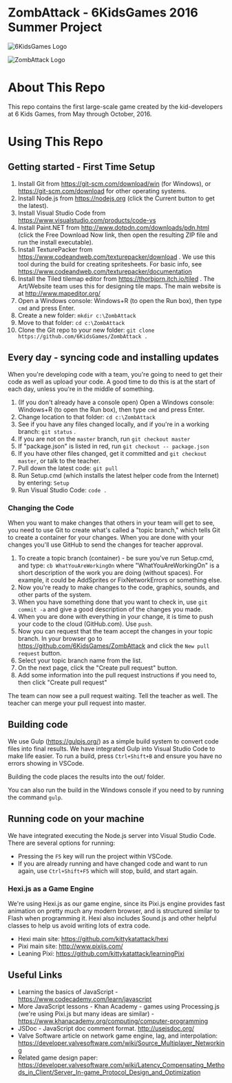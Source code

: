 # ZombAttack - 6KidsGames 2016 Summer Project

![6KidsGames Logo](https://github.com/6KidsGames/ZombAttack/blob/master/Sprites/6KidsLogo.png "6KidsGames")

![ZombAttack Logo](https://github.com/6KidsGames/ZombAttack/blob/master/Sprites/ZombAttackLogo1.png "ZombAttack")


# About This Repo
This repo contains the first large-scale game created by the kid-developers at 6 Kids Games,
from May through October, 2016.


# Using This Repo

## Getting started - First Time Setup

1. Install Git from https://git-scm.com/download/win (for Windows), or https://git-scm.com/download for other operating systems.
1. Install Node.js from https://nodejs.org (click the Current button to get the latest).
1. Install Visual Studio Code from https://www.visualstudio.com/products/code-vs
1. Install Paint.NET from http://www.dotpdn.com/downloads/pdn.html (click the Free Download Now link, then open the resulting ZIP file and run the install executable).
1. Install TexturePacker from https://www.codeandweb.com/texturepacker/download . We use this tool during the build for creating spritesheets. For basic info, see https://www.codeandweb.com/texturepacker/documentation
1. Install the Tiled tilemap editor from https://thorbjorn.itch.io/tiled . The Art/Website team uses this for designing tile maps. The main website is at http://www.mapeditor.org/
1. Open a Windows console: Windows+R (to open the Run box), then type `cmd` and press Enter.
1. Create a new folder: `mkdir c:\ZombAttack`
1. Move to that folder: `cd c:\ZombAttack`
1. Clone the Git repo to your new folder: `git clone https://github.com/6KidsGames/ZombAttack .`

## Every day - syncing code and installing updates
When you're developing code with a team, you're going to need to get their code as well as upload your code. A good time to do this is at the start of
each day, unless you're in the middle of something.

1. (If you don't already have a console open) Open a Windows console: Windows+R (to open the Run box), then type `cmd` and press Enter.
1. Change location to that folder: `cd c:\ZombAttack`
1. See if you have any files changed locally, and if you're in a working branch: `git status` .
1. If you are not on the `master` branch, run `git checkout master`
1. If "package.json" is listed in red, run `git checkout -- package.json`
1. If you have other files changed, get it committed and `git checkout master`, or talk to the teacher.
1. Pull down the latest code: `git pull`
1. Run Setup.cmd (which installs the latest helper code from the Internet) by entering: `Setup`
1. Run Visual Studio Code: `code .`

### Changing the Code
When you want to make changes that others in your team will get to see, you need to use Git to create
what's called a "topic branch," which tells Git to create a container for your changes.
When you are done with your changes you'll use GitHub to send the changes for teacher approval. 

1. To create a topic branch (container) - be sure you've run Setup.cmd, and type: `cb WhatYouAreWorkingOn` where "WhatYouAreWorkingOn" is a short description of the work you are doing (without spaces). For example, it could be AddSprites or FixNetworkErrors or something else.
1. Now you're ready to make changes to the code, graphics, sounds, and other parts of the system.
1. When you have something done that you want to check in, use `git commit -a` and give a good description of the changes you made.
1. When you are done with everything in your change, it is time to push your code to the cloud (GitHub.com). Use `push`.
1. Now you can request that the team accept the changes in your topic branch. In your browser go to https://github.com/6KidsGames/ZombAttack and click the `New pull request` button.
1. Select your topic branch name from the list.
1. On the next page, click the "Create pull request" button.
1. Add some information into the pull request instructions if you need to, then click "Create pull request"

The team can now see a pull request waiting. Tell the teacher as well. The teacher can merge your pull request into master.

## Building code
We use Gulp (https://gulpjs.org/) as a simple build system to convert code files into final results.
We have integrated Gulp into Visual Studio Code to make life easier. To run a build, press `Ctrl+Shift+B` and ensure you have no errors showing in VSCode.

Building the code places the results into the out/ folder.

You can also run the build in the Windows console if you need to by running the command `gulp`.

## Running code on your machine
We have integrated executing the Node.js server into Visual Studio Code. There are several options for running:

* Pressing the `F5` key will run the project within VSCode.
* If you are already running and have changed code and want to run again, use `Ctrl+Shift+F5` which will stop, build, and start again.

### Hexi.js as a Game Engine
We're using Hexi.js as our game engine, since its Pixi.js engine provides fast animation on pretty much any modern browser,
and is structured similar to Flash when programming it. Hexi also includes Sound.js and other helpful classes to help us
avoid writing lots of extra code.

* Hexi main site: https://github.com/kittykatattack/hexi 
* Pixi main site: http://www.pixijs.com/
* Leaning Pixi: https://github.com/kittykatattack/learningPixi

## Useful Links

* Learning the basics of JavaScript - https://www.codecademy.com/learn/javascript
* More JavaScript lessons - Khan Academy - games using Processing.js (we're using Pixi.js but many ideas are similar) - https://www.khanacademy.org/computing/computer-programming
* JSDoc - JavaScript doc comment format. http://usejsdoc.org/
* Valve Software article on network game engine, lag, and interpolation: https://developer.valvesoftware.com/wiki/Source_Multiplayer_Networking
* Related game design paper: https://developer.valvesoftware.com/wiki/Latency_Compensating_Methods_in_Client/Server_In-game_Protocol_Design_and_Optimization
